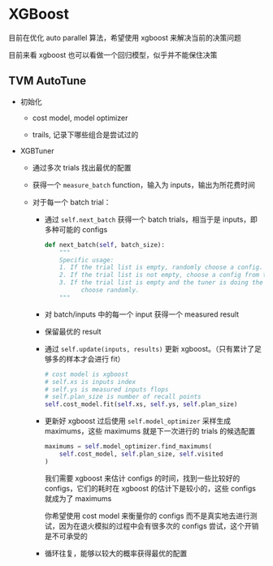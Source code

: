 # XGBoost

目前在优化 auto parallel 算法，希望使用 xgboost 来解决当前的决策问题

目前来看 xgboost 也可以看做一个回归模型，似乎并不能保住决策

## TVM AutoTune

- 初始化

  - cost model, model optimizer

  - trails, 记录下哪些组合是尝试过的

- XGBTuner

  - 通过多次 trials 找出最优的配置

  - 获得一个 `measure_batch` function，输入为 inputs，输出为所花费时间

  - 对于每一个 batch trial：

    - 通过 `self.next_batch` 获得一个 batch trials，相当于是 inputs，即多种可能的 configs

      ```python
      def next_batch(self, batch_size):
          """
          Specific usage:
          1. If the trial list is empty, randomly choose a config.
          2. If the trial list is not empty, choose a config from the trial list.
          3. If the trial list is empty and the tuner is doing the last 5% trials (e-greedy),
                choose randomly.
          """
      ```

    - 对 batch/inputs 中的每一个 input 获得一个 measured result

    - 保留最优的 result

    - 通过 `self.update(inputs, results)` 更新 xgboost。（只有累计了足够多的样本才会进行 fit）

      ```python 
      # cost model is xgboost
      # self.xs is inputs index
      # self.ys is measured inputs flops
      # self.plan_size is number of recall points
      self.cost_model.fit(self.xs, self.ys, self.plan_size)
      ```

    - 更新好 xgboost 过后使用 `self.model_optimizer` 采样生成 maximums，这些 maximums 就是下一次进行的 trials 的候选配置

      ```python 
      maximums = self.model_optimizer.find_maximums(
          self.cost_model, self.plan_size, self.visited
      )
      ```

      我们需要 xgboost 来估计 configs 的时间，找到一些比较好的 configs，它们的耗时在 xgboost 的估计下是较小的，这些 configs 就成为了 maximums

      你希望使用 cost model 来衡量你的 configs 而不是真实地去进行测试，因为在退火模拟的过程中会有很多次的 configs 尝试，这个开销是不可承受的

    - 循环往复，能够以较大的概率获得最优的配置
